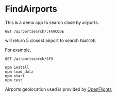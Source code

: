 FindAirports
============

This is a demo app to search close by airports. 

`
GET /airportsearch/:FAACODE
`

will return 5 closest airport to search `FAACODE`.

For example,

`
GET /airportsearch/SFO
`

```
npm install
npm load_data
npm start
npm test
```

Airports geolocation used is provided by [OpenFlights](http://openflights.org/data.html)
